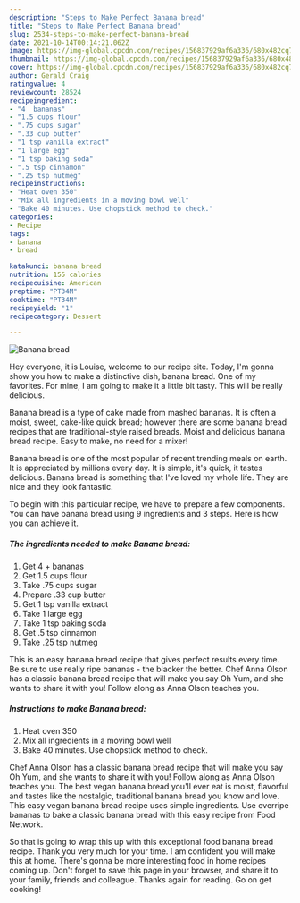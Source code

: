 ```yaml
---
description: "Steps to Make Perfect Banana bread"
title: "Steps to Make Perfect Banana bread"
slug: 2534-steps-to-make-perfect-banana-bread
date: 2021-10-14T00:14:21.062Z
image: https://img-global.cpcdn.com/recipes/156837929af6a336/680x482cq70/banana-bread-recipe-main-photo.jpg
thumbnail: https://img-global.cpcdn.com/recipes/156837929af6a336/680x482cq70/banana-bread-recipe-main-photo.jpg
cover: https://img-global.cpcdn.com/recipes/156837929af6a336/680x482cq70/banana-bread-recipe-main-photo.jpg
author: Gerald Craig
ratingvalue: 4
reviewcount: 28524
recipeingredient:
- "4  bananas"
- "1.5 cups flour"
- ".75 cups sugar"
- ".33 cup butter"
- "1 tsp vanilla extract"
- "1 large egg"
- "1 tsp baking soda"
- ".5 tsp cinnamon"
- ".25 tsp nutmeg"
recipeinstructions:
- "Heat oven 350"
- "Mix all ingredients in a moving bowl well"
- "Bake 40 minutes. Use chopstick method to check."
categories:
- Recipe
tags:
- banana
- bread

katakunci: banana bread 
nutrition: 155 calories
recipecuisine: American
preptime: "PT34M"
cooktime: "PT34M"
recipeyield: "1"
recipecategory: Dessert

---
```



![Banana bread](https://img-global.cpcdn.com/recipes/156837929af6a336/680x482cq70/banana-bread-recipe-main-photo.jpg)

Hey everyone, it is Louise, welcome to our recipe site. Today, I'm gonna show you how to make a distinctive dish, banana bread. One of my favorites. For mine, I am going to make it a little bit tasty. This will be really delicious.

Banana bread is a type of cake made from mashed bananas. It is often a moist, sweet, cake-like quick bread; however there are some banana bread recipes that are traditional-style raised breads. Moist and delicious banana bread recipe. Easy to make, no need for a mixer!

Banana bread is one of the most popular of recent trending meals on earth. It is appreciated by millions every day. It is simple, it's quick, it tastes delicious. Banana bread is something that I've loved my whole life. They are nice and they look fantastic.


To begin with this particular recipe, we have to prepare a few components. You can have banana bread using 9 ingredients and 3 steps. Here is how you can achieve it.

<!--inarticleads1-->

##### The ingredients needed to make Banana bread:

1. Get 4 + bananas
1. Get 1.5 cups flour
1. Take .75 cups sugar
1. Prepare .33 cup butter
1. Get 1 tsp vanilla extract
1. Take 1 large egg
1. Take 1 tsp baking soda
1. Get .5 tsp cinnamon
1. Take .25 tsp nutmeg


This is an easy banana bread recipe that gives perfect results every time. Be sure to use really ripe bananas - the blacker the better. Chef Anna Olson has a classic banana bread recipe that will make you say Oh Yum, and she wants to share it with you! Follow along as Anna Olson teaches you. 

<!--inarticleads2-->

##### Instructions to make Banana bread:

1. Heat oven 350
1. Mix all ingredients in a moving bowl well
1. Bake 40 minutes. Use chopstick method to check.


Chef Anna Olson has a classic banana bread recipe that will make you say Oh Yum, and she wants to share it with you! Follow along as Anna Olson teaches you. The best vegan banana bread you&#39;ll ever eat is moist, flavorful and tastes like the nostalgic, traditional banana bread you know and love. This easy vegan banana bread recipe uses simple ingredients. Use overripe bananas to bake a classic banana bread with this easy recipe from Food Network. 

So that is going to wrap this up with this exceptional food banana bread recipe. Thank you very much for your time. I am confident you will make this at home. There's gonna be more interesting food in home recipes coming up. Don't forget to save this page in your browser, and share it to your family, friends and colleague. Thanks again for reading. Go on get cooking!
